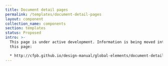 ```yaml
---
title: Document detail pages
permalink: /templates/document-detail-pages
layout: component
collection_name: components
section: templates
status: Proposed
intro: >-
  This page is under active development. Information is being moved into it from
  this page:

  * http://cfpb.github.io/design-manual/global-elements/document-detail.html
---
```


